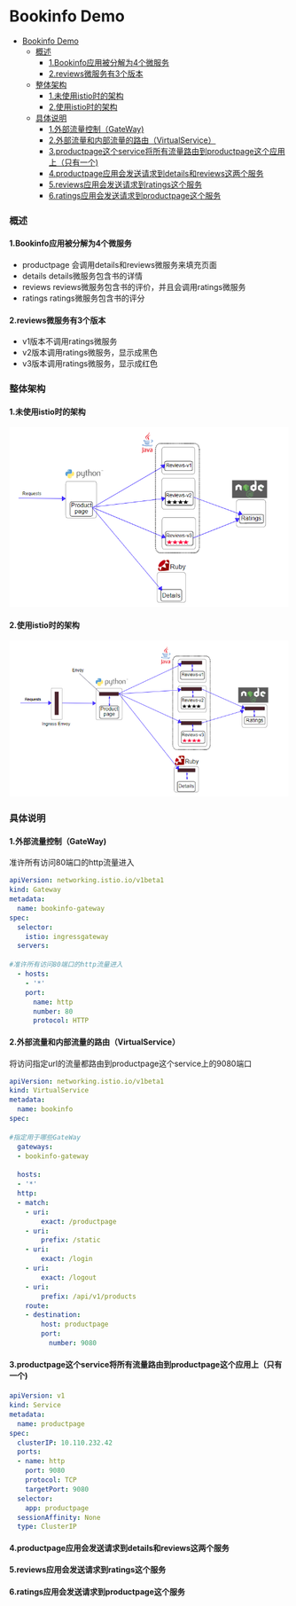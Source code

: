 # Bookinfo Demo

<!-- @import "[TOC]" {cmd="toc" depthFrom=1 depthTo=6 orderedList=false} -->
<!-- code_chunk_output -->

- [Bookinfo Demo](#bookinfo-demo)
    - [概述](#概述)
      - [1.Bookinfo应用被分解为4个微服务](#1bookinfo应用被分解为4个微服务)
      - [2.reviews微服务有3个版本](#2reviews微服务有3个版本)
    - [整体架构](#整体架构)
      - [1.未使用istio时的架构](#1未使用istio时的架构)
      - [2.使用istio时的架构](#2使用istio时的架构)
    - [具体说明](#具体说明)
      - [1.外部流量控制（GateWay)](#1外部流量控制gateway)
      - [2.外部流量和内部流量的路由（VirtualService）](#2外部流量和内部流量的路由virtualservice)
      - [3.productpage这个service将所有流量路由到productpage这个应用上（只有一个)](#3productpage这个service将所有流量路由到productpage这个应用上只有一个)
      - [4.productpage应用会发送请求到details和reviews这两个服务](#4productpage应用会发送请求到details和reviews这两个服务)
      - [5.reviews应用会发送请求到ratings这个服务](#5reviews应用会发送请求到ratings这个服务)
      - [6.ratings应用会发送请求到productpage这个服务](#6ratings应用会发送请求到productpage这个服务)

<!-- /code_chunk_output -->

### 概述

#### 1.Bookinfo应用被分解为4个微服务
* productpage
会调用details和reviews微服务来填充页面
* details
details微服务包含书的详情
* reviews
reviews微服务包含书的评价，并且会调用ratings微服务
* ratings
ratings微服务包含书的评分
#### 2.reviews微服务有3个版本
* v1版本不调用ratings微服务
* v2版本调用ratings微服务，显示成黑色
* v3版本调用ratings微服务，显示成红色
### 整体架构
#### 1.未使用istio时的架构
![](./imgs/demo_details_01.png)
#### 2.使用istio时的架构
![](./imgs/demo_details_02.png)
### 具体说明
#### 1.外部流量控制（GateWay)
准许所有访问80端口的http流量进入
```yaml
apiVersion: networking.istio.io/v1beta1
kind: Gateway
metadata:
  name: bookinfo-gateway
spec:
  selector:
    istio: ingressgateway
  servers:

#准许所有访问80端口的http流量进入
  - hosts:
    - '*'
    port:
      name: http
      number: 80
      protocol: HTTP

```
#### 2.外部流量和内部流量的路由（VirtualService）
将访问指定url的流量都路由到productpage这个service上的9080端口
```yaml
apiVersion: networking.istio.io/v1beta1
kind: VirtualService
metadata:
  name: bookinfo
spec:

#指定用于哪些GateWay
  gateways:
  - bookinfo-gateway

  hosts:
  - '*'
  http:
  - match:
    - uri:
        exact: /productpage
    - uri:
        prefix: /static
    - uri:
        exact: /login
    - uri:
        exact: /logout
    - uri:
        prefix: /api/v1/products
    route:
    - destination:
        host: productpage
        port:
          number: 9080
```

#### 3.productpage这个service将所有流量路由到productpage这个应用上（只有一个)
```yaml
apiVersion: v1
kind: Service
metadata:
  name: productpage
spec:
  clusterIP: 10.110.232.42
  ports:
  - name: http
    port: 9080
    protocol: TCP
    targetPort: 9080
  selector:
    app: productpage
  sessionAffinity: None
  type: ClusterIP
```

#### 4.productpage应用会发送请求到details和reviews这两个服务

#### 5.reviews应用会发送请求到ratings这个服务

#### 6.ratings应用会发送请求到productpage这个服务
